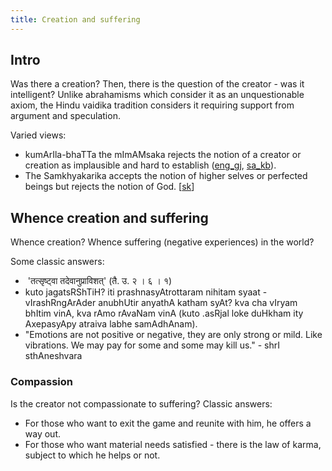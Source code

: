 ```yaml
---
title: Creation and suffering
---
```


## Intro
Was there a creation? Then, there is the question of the creator - was it intelligent? Unlike abrahamisms which consider it as an unquestionable axiom, the Hindu vaidika tradition considers it requiring support from argument and speculation.

Varied views:

- kumArIla-bhaTTa the mImAMsaka rejects the notion of a creator or creation as implausible and hard to establish ([eng_gj](https://archive.org/stream/slokavartika015341mbp#page/n427/mode/2up), [sa_kb](https://archive.org/details/in.ernet.dli.2015.273885/page/n667)).
- The Samkhyakarika accepts the notion of higher selves or perfected beings but rejects the notion of God. \[[sk](https://books.google.co.in/books?id=PoaMFmS1_lEC&pg=PA258#v=onepage&q&f=false)\]

## Whence creation and suffering
Whence creation? Whence suffering (negative experiences) in the world?

Some classic answers:
-  'तत्सृष्ट्वा तदेवानुप्राविशत्' (तै. उ. २ । ६ । १) 
- kuto jagatsRShTiH? iti prashnasyAtrottaram nihitam syaat - vIrashRngArAder anubhUtir anyathA katham syAt? kva cha vIryam bhItim vinA, kva rAmo rAvaNam vinA (kuto .asRjal loke duHkham ity AxepasyApy atraiva labhe samAdhAnam).
- "Emotions are not positive or negative, they are only strong or mild. Like vibrations. We may pay for some and some may kill us." - shrI sthAneshvara

### Compassion
Is the creator not compassionate to suffering? Classic answers:

- For those who want to exit the game and reunite with him, he offers a way out.
- For those who want material needs satisfied - there is the law of karma, subject to which he helps or not.
